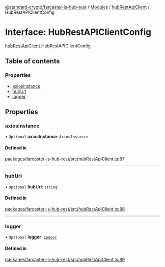 [@standard-crypto/farcaster-js-hub-rest](../README.md) / [Modules](../modules.md) / [hubRestApiClient](../modules/hubRestApiClient.md) / HubRestAPIClientConfig

# Interface: HubRestAPIClientConfig

[hubRestApiClient](../modules/hubRestApiClient.md).HubRestAPIClientConfig

## Table of contents

### Properties

- [axiosInstance](hubRestApiClient.HubRestAPIClientConfig.md#axiosinstance)
- [hubUrl](hubRestApiClient.HubRestAPIClientConfig.md#huburl)
- [logger](hubRestApiClient.HubRestAPIClientConfig.md#logger)

## Properties

### axiosInstance

• `Optional` **axiosInstance**: `AxiosInstance`

#### Defined in

[packages/farcaster-js-hub-rest/src/hubRestApiClient.ts:87](https://github.com/standard-crypto/farcaster-js/blob/main/packages/farcaster-js-hub-rest/src/hubRestApiClient.ts#L87)

___

### hubUrl

• `Optional` **hubUrl**: `string`

#### Defined in

[packages/farcaster-js-hub-rest/src/hubRestApiClient.ts:88](https://github.com/standard-crypto/farcaster-js/blob/main/packages/farcaster-js-hub-rest/src/hubRestApiClient.ts#L88)

___

### logger

• `Optional` **logger**: [`Logger`](logger.Logger.md)

#### Defined in

[packages/farcaster-js-hub-rest/src/hubRestApiClient.ts:89](https://github.com/standard-crypto/farcaster-js/blob/main/packages/farcaster-js-hub-rest/src/hubRestApiClient.ts#L89)
